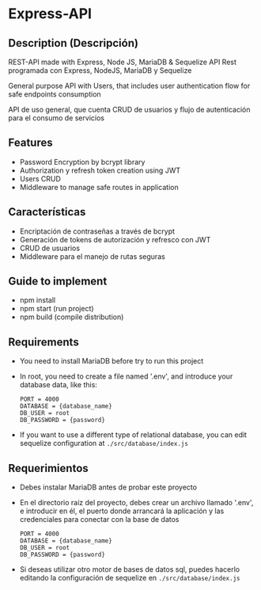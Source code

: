 # Express-API

## Description (Descripción)
REST-API made with Express, Node JS, MariaDB & Sequelize
API Rest programada con Express, NodeJS, MariaDB y Sequelize

General purpose API with Users, that includes user authentication flow for safe endpoints consumption

API de uso general, que cuenta CRUD de usuarios y flujo de autenticación para el consumo de servicios

## Features
- Password Encryption by bcrypt library
- Authorization y refresh token creation using JWT
- Users CRUD
- Middleware to manage safe routes in application

## Características
- Encriptación de contraseñas a través de bcrypt
- Generación de tokens de autorización y refresco con JWT
- CRUD de usuarios
- Middleware para el manejo de rutas seguras

## Guide to implement
- npm install
- npm start (run project)
- npm build (compile distribution)

## Requirements
- You need to install MariaDB before try to run this project
- In root, you need to create a file named '.env', and introduce your database data, like this:

    ```
    PORT = 4000
    DATABASE = {database_name}  
    DB_USER = root  
    DB_PASSWORD = {password}
    ```
- If you want to use a different type of relational database, you can edit sequelize configuration at `./src/database/index.js`

## Requerimientos
- Debes instalar MariaDB antes de probar este proyecto
- En el directorio raíz del proyecto, debes crear un archivo llamado '.env', e introducir en él, el puerto donde arrancará la aplicación y las credenciales para conectar con la base de datos

    ```
    PORT = 4000
    DATABASE = {database_name}  
    DB_USER = root  
    DB_PASSWORD = {password}
    ```
- Si deseas utilizar otro motor de bases de datos sql, puedes hacerlo editando la configuración de sequelize en `./src/database/index.js`